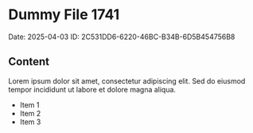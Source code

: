# Dummy File 1741

Date: 2025-04-03
ID: 2C531DD6-6220-46BC-B34B-6D5B454756B8

## Content

Lorem ipsum dolor sit amet, consectetur adipiscing elit.
Sed do eiusmod tempor incididunt ut labore et dolore magna aliqua.

* Item 1
* Item 2
* Item 3
